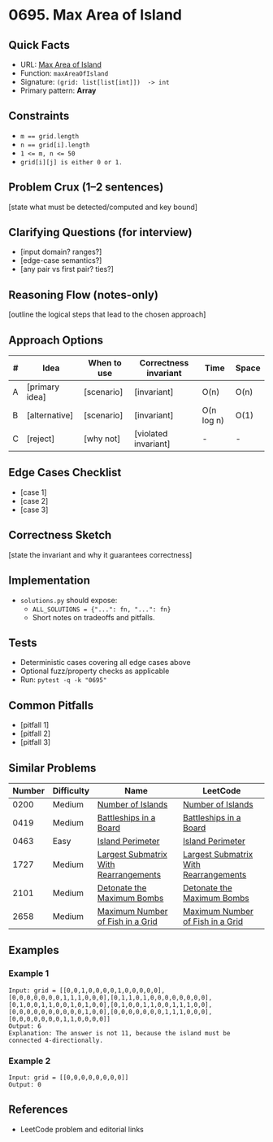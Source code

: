 # 0695. Max Area of Island

## Quick Facts

- URL: [Max Area of Island](https://leetcode.com/problems/max-area-of-island/)
- Function: `maxAreaOfIsland`
- Signature: `(grid: list[list[int]])  -> int`
- Primary pattern: **Array**

## Constraints

- `m == grid.length`
- `n == grid[i].length`
- `1 <= m, n <= 50`
- `grid[i][j] is either 0 or 1.`

## Problem Crux (1–2 sentences)

[state what must be detected/computed and key bound]

## Clarifying Questions (for interview)

- [input domain? ranges?]
- [edge-case semantics?]
- [any pair vs first pair? ties?]

## Reasoning Flow (notes-only)

[outline the logical steps that lead to the chosen approach]

## Approach Options

| # | Idea | When to use | Correctness invariant | Time | Space |
|---|------|-------------|-----------------------|------|-------|
| A | [primary idea] | [scenario] | [invariant] | O(n) | O(n) |
| B | [alternative] | [scenario] | [invariant] | O(n log n) | O(1) |
| C | [reject] | [why not] | [violated invariant] | - | - |

## Edge Cases Checklist

- [case 1]
- [case 2]
- [case 3]

## Correctness Sketch

[state the invariant and why it guarantees correctness]

## Implementation

- `solutions.py` should expose:
  - `ALL_SOLUTIONS = {"...": fn, "...": fn}`
  - Short notes on tradeoffs and pitfalls.

## Tests

- Deterministic cases covering all edge cases above
- Optional fuzz/property checks as applicable
- Run: `pytest -q -k "0695"`

## Common Pitfalls

- [pitfall 1]
- [pitfall 2]
- [pitfall 3]

## Similar Problems

| Number | Difficulty | Name | LeetCode |
|---|---|---|---|
| 0200 | Medium | [Number of Islands](../0200-number-of-islands/readme.md) | [Number of Islands](https://leetcode.com/problems/number-of-islands/) |
| 0419 | Medium | [Battleships in a Board](../0419-battleships-in-a-board/readme.md) | [Battleships in a Board](https://leetcode.com/problems/battleships-in-a-board/) |
| 0463 | Easy | [Island Perimeter](../0463-island-perimeter/readme.md) | [Island Perimeter](https://leetcode.com/problems/island-perimeter/) |
| 1727 | Medium | [Largest Submatrix With Rearrangements](../1727-largest-submatrix-with-rearrangements/readme.md) | [Largest Submatrix With Rearrangements](https://leetcode.com/problems/largest-submatrix-with-rearrangements/) |
| 2101 | Medium | [Detonate the Maximum Bombs](../2101-detonate-the-maximum-bombs/readme.md) | [Detonate the Maximum Bombs](https://leetcode.com/problems/detonate-the-maximum-bombs/) |
| 2658 | Medium | [Maximum Number of Fish in a Grid](../2658-maximum-number-of-fish-in-a-grid/readme.md) | [Maximum Number of Fish in a Grid](https://leetcode.com/problems/maximum-number-of-fish-in-a-grid/) |

## Examples

### Example 1

```text
Input: grid = [[0,0,1,0,0,0,0,1,0,0,0,0,0],[0,0,0,0,0,0,0,1,1,1,0,0,0],[0,1,1,0,1,0,0,0,0,0,0,0,0],[0,1,0,0,1,1,0,0,1,0,1,0,0],[0,1,0,0,1,1,0,0,1,1,1,0,0],[0,0,0,0,0,0,0,0,0,0,1,0,0],[0,0,0,0,0,0,0,1,1,1,0,0,0],[0,0,0,0,0,0,0,1,1,0,0,0,0]]
Output: 6
Explanation: The answer is not 11, because the island must be connected 4-directionally.
```

### Example 2

```text
Input: grid = [[0,0,0,0,0,0,0,0]]
Output: 0
```

## References

- LeetCode problem and editorial links
